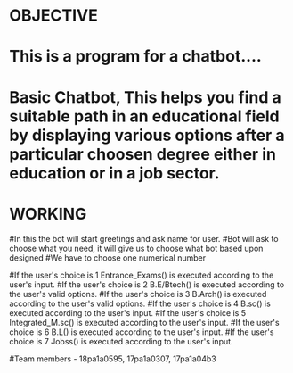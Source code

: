 # OBJECTIVE
# This is a program for a chatbot....
# Basic Chatbot, This helps you find a suitable path in an educational field by displaying various options after a particular choosen degree either in education or in a job sector.

# WORKING

 #In this the bot will start greetings and ask name for user. 
 #Bot will ask to choose what you need, it will give us to choose what bot based upon designed 
 #We have to choose one numerical number
 
#If the user's choice is 1 Entrance_Exams() is executed according to the user's input. 
#If the user's choice is 2 B.E/Btech() is executed according to the user's valid options.
#If the user's choice is 3 B.Arch() is executed according to the user's valid options.
#If the user's choice is 4 B.sc() is executed according to the user's input.
#If the user's choice is 5 Integrated_M.sc() is executed according to the user's input.
#If the user's choice is 6 B.L() is executed according to the user's input.
#If the user's choice is 7 Jobss() is executed according to the user's input.

 

#Team members - 18pa1a0595, 17pa1a0307, 17pa1a04b3
